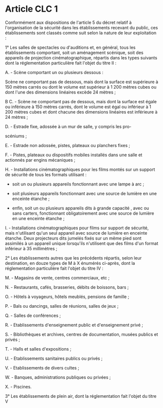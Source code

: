 # Article CLC 1

Conformément aux dispositions de l'article 5 du décret relatif à l'organisation de la sécurité dans les établissements recevant du public, ces établissements sont classés comme suit selon la nature de leur exploitation :

1° Les salles de spectacles ou d'auditions et, en général, tous les établissements comportant, soit un aménagement scénique, soit des appareils de projection cinématographique, répartis dans les types suivants dont la réglementation particulière fait l'objet du titre II :

A. - Scène comportant un ou plusieurs dessous :

Scène ne comportant pas de dessous, mais dont la surface est supérieure à 150 mètres carrés ou dont le volume est supérieur à 1 200 mètres cubes ou dont l'une des dimensions linéaires excède 24 mètres ;

B C. - Scène ne comportant pas de dessous, mais dont la surface est égale ou inférieure à 150 mètres carrés, dont le volume est égal ou inférieur à 1 200 mètres cubes et dont chacune des dimensions linéaires est inférieure à 24 mètres ;

D. - Estrade fixe, adossée à un mur de salle, y compris les pro-

scéniums ;

E. - Estrade non adossée, pistes, plateaux ou planchers fixes ;

F. - Pistes, plateaux ou dispositifs mobiles installés dans une salle et actionnés par engins mécaniques ;

H. - Installations cinématographiques pour les films montés sur un support de sécurité de tous les formats utilisant :

- soit un ou plusieurs appareils fonctionnant avec une lampe à arc ;

- soit plusieurs appareils fonctionnant avec une source de lumière en une enceinte étanche ;

- enfin, soit un ou plusieurs appareils dits  à grande capacité , avec ou sans carters, fonctionnant obligatoirement avec une source de lumière en une enceinte étanche ;

I. - Installations cinématographiques pour films sur support de sécurité, mais n'utilisant qu'un seul appareil avec source de lumière en enceinte étanche. Deux projecteurs dits  jumelés  fixés sur un même pied sont assimilés à un appareil unique lorsqu'ils n'utilisent que des films d'un format inférieur à 35 millimètres ;

2° Les établissements autres que les précédents répartis, selon leur destination, en douze types de M à X énumérés ci-après, dont la réglementation particulière fait l'objet du titre IV :

M. - Magasins de vente, centres commerciaux, etc ;

N. - Restaurants, cafés, brasseries, débits de boissons, bars ;

O. - Hôtels à voyageurs, hôtels meublés, pensions de famille ;

P. - Bals ou dancings, salles de réunions, salles de jeux ;

Q. - Salles de conférences ;

R. - Etablissements d'enseignement public et d'enseignement privé ;

S. - Bibliothèques et archives, centres de documentation, musées publics et privés ;

T. - Halls et salles d'expositions ;

U. - Etablissements sanitaires publics ou privés ;

V. - Etablissements de divers cultes ;

W. - Banques, administrations publiques ou privées ;

X. - Piscines.

3° Les établissements de plein air, dont la réglementation fait l'objet du titre V
